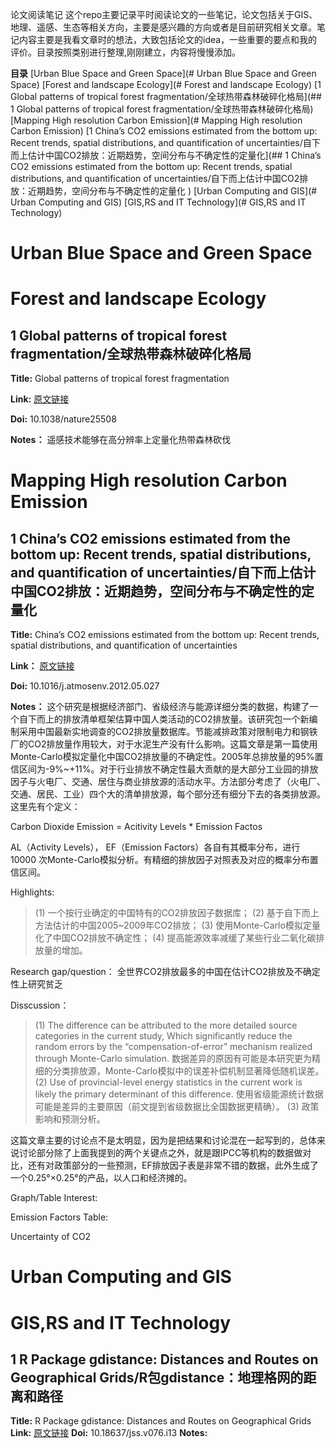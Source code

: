 论文阅读笔记
这个repo主要记录平时阅读论文的一些笔记，论文包括关于GIS、地理、遥感、生态等相关方向，主要是感兴趣的方向或者是目前研究相关文章。笔记内容主要是我看文章时的想法，大致包括论文的idea，一些重要的要点和我的评价。目录按照类别进行整理,刚刚建立，内容将慢慢添加。

**目录**
[Urban Blue Space and Green Space](# Urban Blue Space and Green Space)
[Forest and landscape Ecology](# Forest and landscape Ecology)
    [1 Global patterns of tropical forest fragmentation/全球热带森林破碎化格局](## 1 Global patterns of tropical forest fragmentation/全球热带森林破碎化格局)
[Mapping High resolution Carbon Emission](# Mapping High resolution Carbon Emission)
    [1  China’s CO2 emissions estimated from the bottom up: Recent trends, spatial distributions, and quantification of uncertainties/自下而上估计中国CO2排放：近期趋势，空间分布与不确定性的定量化](## 1  China’s CO2 emissions estimated from the bottom up: Recent trends, spatial distributions, and quantification of uncertainties/自下而上估计中国CO2排放：近期趋势，空间分布与不确定性的定量化 )
[Urban Computing and GIS](# Urban Computing and GIS)
[GIS,RS and IT Technology](# GIS,RS and IT Technology)

# Urban Blue Space and Green Space

# Forest and landscape Ecology

## 1 Global patterns of tropical forest fragmentation/全球热带森林破碎化格局
**Title:** Global patterns of tropical forest fragmentation

**Link:** [原文链接](https://www.nature.com/articles/nature25508)

**Doi:** 10.1038/nature25508

**Notes：** 遥感技术能够在高分辨率上定量化热带森林砍伐

# Mapping High resolution Carbon Emission

## 1  China’s CO2 emissions estimated from the bottom up: Recent trends, spatial distributions, and quantification of uncertainties/自下而上估计中国CO2排放：近期趋势，空间分布与不确定性的定量化 

**Title:** China’s CO2 emissions estimated from the bottom up: Recent trends, spatial distributions, and quantification of uncertainties

**Link：** [原文链接](https://www.sciencedirect.com/science/article/pii/S1352231012004761?via%3Dihub)

**Doi:** 10.1016/j.atmosenv.2012.05.027

**Notes：** 这个研究是根据经济部门、省级经济与能源详细分类的数据，构建了一个自下而上的排放清单框架估算中国人类活动的CO2排放量。该研究包一个新编制采用中国最新实地调查的CO2排放量数据库。节能减排政策对限制电力和钢铁厂的CO2排放量作用较大，对于水泥生产没有什么影响。这篇文章是第一篇使用Monte-Carlo模拟定量化中国CO2排放量的不确定性。2005年总排放量的95%置信区间为-9%~+11%。对于行业排放不确定性最大贡献的是大部分工业园的排放因子与火电厂、交通、居住与商业排放源的活动水平。方法部分考虑了（火电厂、交通、居民、工业）四个大的清单排放源，每个部分还有细分下去的各类排放源。这里先有个定义：

Carbon Dioxide Emission = Acitivity Levels * Emission Factos 

AL（Activity Levels）， EF（Emission Factors）各自有其概率分布，进行10000 次Monte-Carlo模拟分析。有精细的排放因子对照表及对应的概率分布置信区间。

Highlights:
> (1)  一个按行业确定的中国特有的CO2排放因子数据库；
> (2) 基于自下而上方法估计的中国2005~2009年CO2排放；
> (3) 使用Monte-Carlo模拟定量化了中国CO2排放不确定性；
> (4) 提高能源效率减缓了某些行业二氧化碳排放量的增加。

Research gap/question：
全世界CO2排放最多的中国在估计CO2排放及不确定性上研究贫乏

Disscussion：
> (1) The difference can be attributed to the more detailed source categories in the current study, Which significantly reduce the random errors by the “compensation-of-error” mechanism realized through Monte-Carlo simulation. 数据差异的原因有可能是本研究更为精细的分类排放源，Monte-Carlo模拟中的误差补偿机制显著降低随机误差。
> (2) Use of provincial-level energy statistics in the current work is likely the primary determinant of this difference. 使用省级能源统计数据可能是差异的主要原因（前文提到省级数据比全国数据更精确）。
> (3) 政策影响和预测分析。

这篇文章主要的讨论点不是太明显，因为是把结果和讨论混在一起写到的，总体来说讨论部分除了上面我提到的两个关键点之外，就是跟IPCC等机构的数据做对比，还有对政策部分的一些预测，EF排放因子表是非常不错的数据，此外生成了一个0.25°×0.25°的产品，以人口和经济摊的。

Graph/Table Interest:

Emission Factors Table:

[](!https://github.com/GISerDaiShaoqing/papers-notebook/blob/master/Picture/1.png)

Uncertainty of CO2

[](!https://github.com/GISerDaiShaoqing/papers-notebook/blob/master/Picture/2.png)

# Urban Computing and GIS

# GIS,RS and IT Technology
## 1 R Package gdistance: Distances and Routes on Geographical Grids/R包gdistance：地理格网的距离和路径
**Title:** R Package gdistance: Distances and Routes on Geographical Grids
**Link:** [原文链接](https://www.jstatsoft.org/article/view/v076i13)
**Doi:** 10.18637/jss.v076.i13
**Notes:** 
